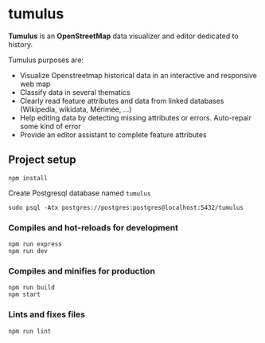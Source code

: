 # tumulus

**Tumulus** is an **OpenStreetMap** data visualizer and editor dedicated to history.

Tumulus purposes are:

* Visualize Openstreetmap historical data in an interactive and responsive web map
* Classify data in several thematics
* Clearly read feature attributes and data from linked databases (Wikipedia, wikidata, Mérimée, ...)
* Help editing data by detecting missing attributes or errors. Auto-repair some kind of error
* Provide an editor assistant to complete feature attributes

## Project setup
```
npm install
```

Create Postgresql database named `tumulus`

```
sudo psql -Atx postgres://postgres:postgres@localhost:5432/tumulus
```

### Compiles and hot-reloads for development
```
npm run express
npm run dev
```

### Compiles and minifies for production
```
npm run build
npm start
```

### Lints and fixes files
```
npm run lint
```
